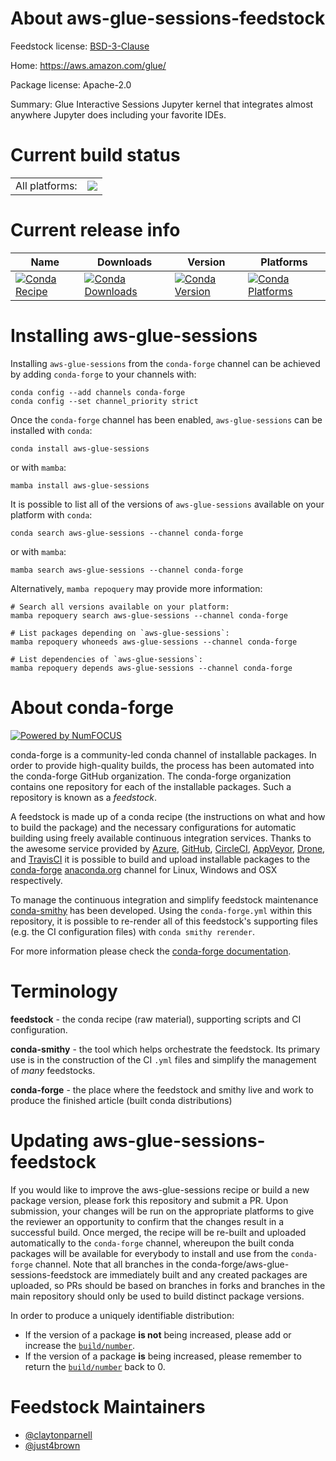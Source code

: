 About aws-glue-sessions-feedstock
=================================

Feedstock license: [BSD-3-Clause](https://github.com/conda-forge/aws-glue-sessions-feedstock/blob/main/LICENSE.txt)

Home: https://aws.amazon.com/glue/

Package license: Apache-2.0

Summary: Glue Interactive Sessions Jupyter kernel that integrates almost anywhere Jupyter does including your favorite IDEs.

Current build status
====================


<table><tr><td>All platforms:</td>
    <td>
      <a href="https://dev.azure.com/conda-forge/feedstock-builds/_build/latest?definitionId=20555&branchName=main">
        <img src="https://dev.azure.com/conda-forge/feedstock-builds/_apis/build/status/aws-glue-sessions-feedstock?branchName=main">
      </a>
    </td>
  </tr>
</table>

Current release info
====================

| Name | Downloads | Version | Platforms |
| --- | --- | --- | --- |
| [![Conda Recipe](https://img.shields.io/badge/recipe-aws--glue--sessions-green.svg)](https://anaconda.org/conda-forge/aws-glue-sessions) | [![Conda Downloads](https://img.shields.io/conda/dn/conda-forge/aws-glue-sessions.svg)](https://anaconda.org/conda-forge/aws-glue-sessions) | [![Conda Version](https://img.shields.io/conda/vn/conda-forge/aws-glue-sessions.svg)](https://anaconda.org/conda-forge/aws-glue-sessions) | [![Conda Platforms](https://img.shields.io/conda/pn/conda-forge/aws-glue-sessions.svg)](https://anaconda.org/conda-forge/aws-glue-sessions) |

Installing aws-glue-sessions
============================

Installing `aws-glue-sessions` from the `conda-forge` channel can be achieved by adding `conda-forge` to your channels with:

```
conda config --add channels conda-forge
conda config --set channel_priority strict
```

Once the `conda-forge` channel has been enabled, `aws-glue-sessions` can be installed with `conda`:

```
conda install aws-glue-sessions
```

or with `mamba`:

```
mamba install aws-glue-sessions
```

It is possible to list all of the versions of `aws-glue-sessions` available on your platform with `conda`:

```
conda search aws-glue-sessions --channel conda-forge
```

or with `mamba`:

```
mamba search aws-glue-sessions --channel conda-forge
```

Alternatively, `mamba repoquery` may provide more information:

```
# Search all versions available on your platform:
mamba repoquery search aws-glue-sessions --channel conda-forge

# List packages depending on `aws-glue-sessions`:
mamba repoquery whoneeds aws-glue-sessions --channel conda-forge

# List dependencies of `aws-glue-sessions`:
mamba repoquery depends aws-glue-sessions --channel conda-forge
```


About conda-forge
=================

[![Powered by
NumFOCUS](https://img.shields.io/badge/powered%20by-NumFOCUS-orange.svg?style=flat&colorA=E1523D&colorB=007D8A)](https://numfocus.org)

conda-forge is a community-led conda channel of installable packages.
In order to provide high-quality builds, the process has been automated into the
conda-forge GitHub organization. The conda-forge organization contains one repository
for each of the installable packages. Such a repository is known as a *feedstock*.

A feedstock is made up of a conda recipe (the instructions on what and how to build
the package) and the necessary configurations for automatic building using freely
available continuous integration services. Thanks to the awesome service provided by
[Azure](https://azure.microsoft.com/en-us/services/devops/), [GitHub](https://github.com/),
[CircleCI](https://circleci.com/), [AppVeyor](https://www.appveyor.com/),
[Drone](https://cloud.drone.io/welcome), and [TravisCI](https://travis-ci.com/)
it is possible to build and upload installable packages to the
[conda-forge](https://anaconda.org/conda-forge) [anaconda.org](https://anaconda.org/)
channel for Linux, Windows and OSX respectively.

To manage the continuous integration and simplify feedstock maintenance
[conda-smithy](https://github.com/conda-forge/conda-smithy) has been developed.
Using the ``conda-forge.yml`` within this repository, it is possible to re-render all of
this feedstock's supporting files (e.g. the CI configuration files) with ``conda smithy rerender``.

For more information please check the [conda-forge documentation](https://conda-forge.org/docs/).

Terminology
===========

**feedstock** - the conda recipe (raw material), supporting scripts and CI configuration.

**conda-smithy** - the tool which helps orchestrate the feedstock.
                   Its primary use is in the construction of the CI ``.yml`` files
                   and simplify the management of *many* feedstocks.

**conda-forge** - the place where the feedstock and smithy live and work to
                  produce the finished article (built conda distributions)


Updating aws-glue-sessions-feedstock
====================================

If you would like to improve the aws-glue-sessions recipe or build a new
package version, please fork this repository and submit a PR. Upon submission,
your changes will be run on the appropriate platforms to give the reviewer an
opportunity to confirm that the changes result in a successful build. Once
merged, the recipe will be re-built and uploaded automatically to the
`conda-forge` channel, whereupon the built conda packages will be available for
everybody to install and use from the `conda-forge` channel.
Note that all branches in the conda-forge/aws-glue-sessions-feedstock are
immediately built and any created packages are uploaded, so PRs should be based
on branches in forks and branches in the main repository should only be used to
build distinct package versions.

In order to produce a uniquely identifiable distribution:
 * If the version of a package **is not** being increased, please add or increase
   the [``build/number``](https://docs.conda.io/projects/conda-build/en/latest/resources/define-metadata.html#build-number-and-string).
 * If the version of a package **is** being increased, please remember to return
   the [``build/number``](https://docs.conda.io/projects/conda-build/en/latest/resources/define-metadata.html#build-number-and-string)
   back to 0.

Feedstock Maintainers
=====================

* [@claytonparnell](https://github.com/claytonparnell/)
* [@just4brown](https://github.com/just4brown/)

